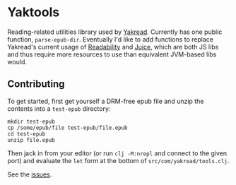 # Yaktools

Reading-related utilities library used by [Yakread](https://yakread.com/).
Currently has one public function, `parse-epub-dir`. Eventually I'd like to add
functions to replace Yakread's current usage of
[Readability](https://github.com/mozilla/readability) and
[Juice](https://github.com/Automattic/juice), which are both JS libs and thus
require more resources to use than equivalent JVM-based libs would.

## Contributing

To get started, first get yourself a DRM-free epub file and unzip the contents
into a `test-epub` directory:

```
mkdir test-epub
cp /some/epub/file test-epub/file.epub
cd test-epub
unzip file.epub
```

Then jack in from your editor (or run `clj -M:nrepl` and connect to the given
port) and evaluate the `let` form at the bottom of `src/com/yakread/tools.clj`.

See the [issues](issues).
